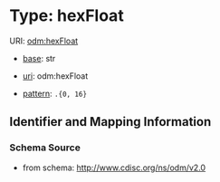 # Type: hexFloat



URI: [odm:hexFloat](http://www.cdisc.org/ns/odm/v2.0/hexFloat)

* [base](https://w3id.org/linkml/base): str

* [uri](https://w3id.org/linkml/uri): odm:hexFloat



* [pattern](https://w3id.org/linkml/pattern): `.{0, 16}`






## Identifier and Mapping Information







### Schema Source


* from schema: http://www.cdisc.org/ns/odm/v2.0



